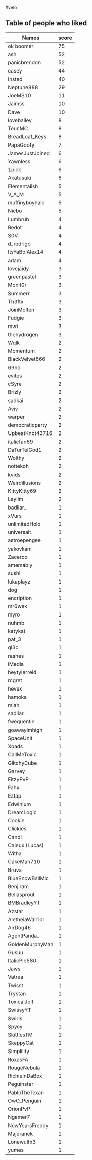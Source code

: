 #velo
## Table of people who liked
Names | score
--- | ---
ok boomer | 75
ash | 52
panicbrendon | 52
casey | 44
Insted | 40
Neptune888 | 29
JoeMS10 | 11
Jaimss | 10
Dave | 10
lovebailey | 8
TeunMC | 8
BreadLoaf_Keys | 8
PapaGoofy | 7
JamesJustJoined | 6
Yawnless | 6
1pick | 6
Akatusuki | 6
Elementalish | 5
V_A_M | 5
muffinyboyhalo | 5
Nicbo | 5
Lumbrub | 4
Redot | 4
S0V | 4
d_rodrigo | 4
ItsYaBoiAlex14 | 4
adam | 4
lovejaidy | 3
greenpastel | 3
Monit0r | 3
Summerr | 3
Th3ftx | 3
JoinMolten | 3
Fudgie | 3
mvri | 3
thehydrogen | 3
Wqlk | 2
Momentum | 2
BlackVelvet666 | 2
69hd | 2
evites | 2
cSyre | 2
Brizly | 2
sadkai | 2
Aviv | 2
warper | 2
democraticparty | 2
UpbeatKnot43716 | 2
italicfan69 | 2
DaTurTelGod1 | 2
Wolthy | 2
nottekoh | 2
kvids | 2
Weirdillusions | 2
KittyKitty69 | 2
Laylim | 2
badliar_ | 1
xVurs | 1
unlimitedHolo | 1
universalt | 1
astroepengee | 1
yakovliam | 1
Zaceroo | 1
amemably | 1
sushi | 1
lukaplayz | 1
dog | 1
encription | 1
mr6wek | 1
myro | 1
nuhmb | 1
katykat | 1
pat_3 | 1
ql3c | 1
rashes | 1
iMedia | 1
heytylerreid | 1
rcgret | 1
hevex | 1
hamoka | 1
miah | 1
sadliar | 1
fwequentie | 1
goawayimhigh | 1
SpaceUnit | 1
Xoads | 1
CallMeToxic | 1
GlitchyCube | 1
Garvey | 1
FitzyPvP | 1
Fahx | 1
Eztap | 1
Edwinium | 1
DreamLogic | 1
Cookie | 1
Clickies | 1
Candi | 1
Caleux (Lucas) | 1
Witha | 1
CakeMan710 | 1
Bruva | 1
BlueSnowBallMic | 1
Benjiram | 1
Bellasprout | 1
BMBradleyYT | 1
Azstar | 1
AletheiaWarrior | 1
AirDog46 | 1
AgentPanda_ | 1
GoldenMurphyMan | 1
Gusuu | 1
ItalicPie580 | 1
Jaws | 1
Vatrea | 1
Twisst | 1
Trystan | 1
ToxicalJolt | 1
SwissyYT | 1
Swirls | 1
Spycy | 1
SkittlesTM | 1
SkeppyCat | 1
Simplility | 1
RoxasFA | 1
RougeNebula | 1
RichieInDaBox | 1
Peguinster | 1
PabloTheTexan | 1
OwO_Penguin | 1
OrionPvP | 1
Ngamer7 | 1
NewYearsFreddy | 1
Majeranek | 1
Lonewulfx3 | 1
yumes | 1
